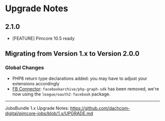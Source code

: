 # Upgrade Notes

## 2.1.0
- [FEATURE] Pimcore 10.5 ready

## Migrating from Version 1.x to Version 2.0.0

### Global Changes
- PHP8 return type declarations added: you may have to adjust your extensions accordingly
- [FB Connector](./docs/Connectors/02_FacebookJobs.md): `facebookarchive/php-graph-sdk` has been removed, we're now using the `league/oauth2-facebook` package.

***

JobsBundle 1.x Upgrade Notes: https://github.com/dachcom-digital/pimcore-jobs/blob/1.x/UPGRADE.md

